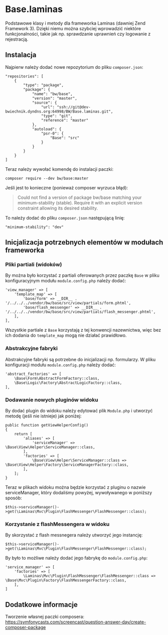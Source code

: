 # Base.laminas

Podstawowe klasy i metody dla frameworka Laminas (dawniej Zend Framework 3).
Dzięki niemu można szybciej wprowadzić niektóre funkcjonalności, takie jak np. sprawdzanie uprawnień czy logowanie z rejestracją.

## Instalacja

Najpierw należy dodać nowe repozytorium do pliku `composer.json`:

```
"repositories": [
    {
        "type": "package",
        "package": {
            "name": "bw/base",
            "version": "master",
            "source": {
                "url": "ssh://git@dev-bwiechnik.dyndns.org:64998/BW/Base.laminas.git",
                "type": "git",
                "reference": "master"
            },
            "autoload": {
                "psr-0": {
                    "Base": "src"
                }
            }
        }
    }
]
```

Teraz należy wywołać komendę do instalacji paczki:

```
composer require --dev bw/base:master
```

Jeśli jest to konieczne (ponieważ composer wyrzuca błąd):

> Could not find a version of package bw/base matching your minimum-stability (stable). Require it with an explicit version constraint allowing its desired stability.

To należy dodać do pliku `composer.json` następującą linię:

```
"minimum-stability": "dev"
```

## Inicjalizacja potrzebnych elementów w modułach frameworka

### Pliki partiali (widoków)

By można było korzystać z partiali oferowanych przez paczkę `Base` w pliku konfiguracyjnym modułu `module.config.php` należy dodać:

```
'view_manager' => [
    'template_map' => [
        'base/form' => __DIR__ . '/../../../vendor/bw/base/src/view/partials/form.phtml',
        'base/flash_messenger' => __DIR__ . '/../../../vendor/bw/base/src/view/partials/flash_messenger.phtml',
    ],
],
```

Wszystkie partiale z `Base` korzystają z tej konwencji nazewnictwa, więc bez ich dodania do `template_map` mogą nie działać prawidłowo.

### Abstrakcyjne fabryki

Abstrakcyjne fabryki są potrzebne do inicjalizacji np. formularzy. W pliku konfiguracji modułu `module.config.php` należy dodać:

```
'abstract_factories' => [
    \Base\Form\AbstractFormFactory::class,
    \Base\Logic\Factory\AbstractLogicFactory::class,
],
```

### Dodawanie nowych pluginów widoku

By dodać plugin do widoku należy edytować plik `Module.php` i utworzyć metodę (jeśli nie istnieje) jak poniżej:

```
public function getViewHelperConfig()
{
    return [
        'aliases' => [
            'serviceManager' => \Base\View\Helper\ServiceManager::class,
        ],
        'factories' => [
            \Base\View\Helper\ServiceManager::class => \Base\View\Helper\Factory\ServiceManagerFactory::class,
        ],
    ];
}
```

Teraz w plikach widoku można będzie korzystać z pluginu o nazwie serviceManager, który dodaliśmy powyżej, wywoływanego w poniższy sposób:

```
$this->serviceManager()->get(\Laminas\Mvc\Plugin\FlashMessenger\FlashMessenger::class);
```

### Korzystanie z flashMessengera w widoku

By skorzystać z flash messnegera należy utworzyć jego instancję:

```
$this->serviceManager()->get(\Laminas\Mvc\Plugin\FlashMessenger\FlashMessenger::class);
```

By było to możliwe należy dodać jego fabrykę do `module.config.php`:

```
'service_manager' => [
    'factories' => [
        \Laminas\Mvc\Plugin\FlashMessenger\FlashMessenger::class => \Base\Mvc\Plugin\Factory\FlashMessengerFactory::class,
    ],
]
```

## Dodatkowe informacje

Tworzenie własnej paczki composera:
https://symfonycasts.com/screencast/question-answer-day/create-composer-package